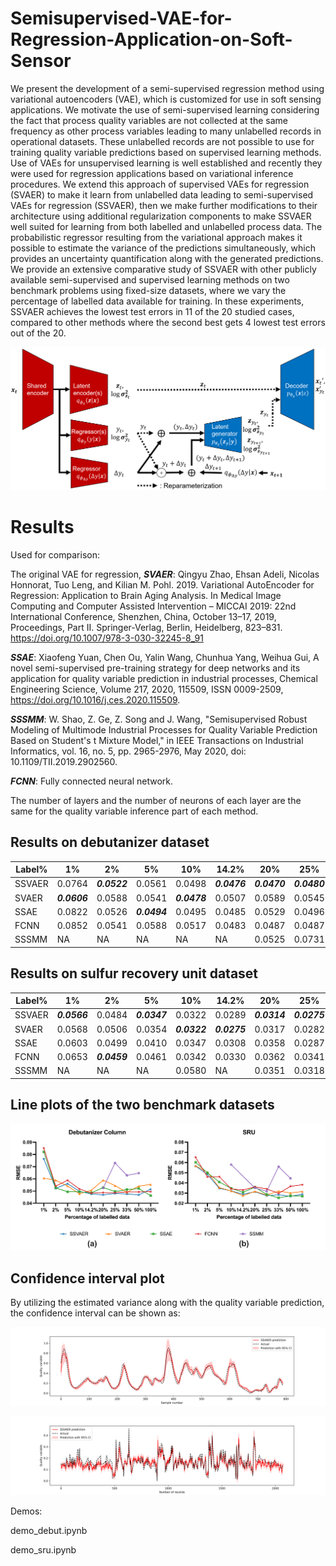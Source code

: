 # Semisupervised-VAE-for-Regression-Application-on-Soft-Sensor
We present the development of a semi-supervised regression method using variational autoencoders (VAE), which is customized for use in soft sensing applications. We motivate the use of semi-supervised learning considering the fact that process quality variables are not collected at the same frequency as other process variables leading to many unlabelled records in operational datasets. These unlabelled records are not possible to use for training quality variable predictions based on supervised learning methods. Use of VAEs for unsupervised learning is well established and recently they were used for regression applications based on variational inference procedures. We extend this approach of supervised VAEs for regression (SVAER) to make it learn from unlabelled data leading to semi-supervised VAEs for regression (SSVAER), then we make further modifications to their architecture using additional regularization components to make SSVAER well suited for learning from both labelled and unlabelled process data. The probabilistic regressor resulting from the variational approach makes it possible to estimate the variance of the predictions simultaneously, which provides an uncertainty quantification along with the generated predictions. We provide an extensive comparative study of SSVAER with other publicly available semi-supervised and supervised learning methods on two benchmark problems using fixed-size datasets, where we vary the percentage of labelled data available for training. In these experiments, SSVAER achieves the lowest test errors in 11 of the 20 studied cases, compared to other methods where the second best gets 4 lowest test errors out of the 20.

![SSVAER scheme](figs/ssvaer_scheme.png)

# Results

Used for comparison:

The original VAE for regression, ***SVAER***: Qingyu Zhao, Ehsan Adeli, Nicolas Honnorat, Tuo Leng, and Kilian M. Pohl. 2019. Variational AutoEncoder for Regression: Application to Brain Aging Analysis. In Medical Image Computing and Computer Assisted Intervention – MICCAI 2019: 22nd International Conference, Shenzhen, China, October 13–17, 2019, Proceedings, Part II. Springer-Verlag, Berlin, Heidelberg, 823–831. https://doi.org/10.1007/978-3-030-32245-8_91

***SSAE***: Xiaofeng Yuan, Chen Ou, Yalin Wang, Chunhua Yang, Weihua Gui, A novel semi-supervised pre-training strategy for deep networks and its application for quality variable prediction in industrial processes, Chemical Engineering Science, Volume 217, 2020, 115509, ISSN 0009-2509, https://doi.org/10.1016/j.ces.2020.115509.

***SSSMM***: W. Shao, Z. Ge, Z. Song and J. Wang, "Semisupervised Robust Modeling of Multimode Industrial Processes for Quality Variable Prediction Based on Student's t Mixture Model," in IEEE Transactions on Industrial Informatics, vol. 16, no. 5, pp. 2965-2976, May 2020, doi: 10.1109/TII.2019.2902560.

***FCNN***: Fully connected neural network.

The number of layers and the number of neurons of each layer are the same for the quality variable inference part of each method.

## Results on debutanizer dataset

| Label% | 1%              | 2%              | 5%              | 10%             | 14.2%           | 20%             | 25%             | 33%             | 50%             | 100%            |
|--------|-----------------|-----------------|-----------------|-----------------|-----------------|-----------------|-----------------|-----------------|-----------------|-----------------|
| SSVAER | 0.0764          | ***0.0522*** | 0.0561          | 0.0498          | ***0.0476*** | ***0.0470*** | ***0.0480*** | ***0.0476*** | ***0.0469*** | 0.0516          |
| SVAER  | ***0.0606*** | 0.0588          | 0.0541          | ***0.0478*** | 0.0507          | 0.0589          | 0.0545          | 0.0490          | 0.0540          | 0.0543          |
| SSAE   | 0.0822          | 0.0526          | ***0.0494*** | 0.0495          | 0.0485          | 0.0529          | 0.0496          | 0.0512          | 0.0521          | ***0.0462*** |
| FCNN   | 0.0852          | 0.0541          | 0.0588          | 0.0517          | 0.0483          | 0.0487          | 0.0487          | 0.0493          | 0.0493          | 0.0495          |
| SSSMM  | NA              | NA              | NA              | NA              | NA              | 0.0525          | 0.0731          | 0.0629          | 0.0647          | NA              |

## Results on sulfur recovery unit dataset

| Label% | 1%              | 2%              | 5%              | 10%             | 14.2%           | 20%             | 25%             | 33%             | 50%             | 100%            |
|--------|-----------------|-----------------|-----------------|-----------------|-----------------|-----------------|-----------------|-----------------|-----------------|-----------------|
| SSVAER | ***0.0566*** | 0.0484          | ***0.0347*** | 0.0322          | 0.0289          | ***0.0314*** | ***0.0275*** | 0.0285          | ***0.0268*** | 0.0290          |
| SVAER  | 0.0568          | 0.0506          | 0.0354          | ***0.0322*** | ***0.0275*** | 0.0317          | 0.0282          | 0.0320          | 0.0302          | 0.0315          |
| SSAE   | 0.0603          | 0.0499          | 0.0410          | 0.0347          | 0.0308          | 0.0358          | 0.0287          | ***0.0254*** | 0.0274          | ***0.0270*** |
| FCNN   | 0.0653          | ***0.0459*** | 0.0461          | 0.0342          | 0.0330          | 0.0362          | 0.0341          | 0.0298          | 0.0367          | 0.0382          |
| SSSMM  | NA              | NA              | NA              | 0.0580          | NA              | 0.0351          | 0.0318          | 0.0560          | 0.0445          | NA              |

## Line plots of the two benchmark datasets

![Variations of RMSEs against percentage of labelled entries on the two test datasets](figs/comparison_update.png)



## Confidence interval plot

By utilizing the estimated variance along with the quality variable prediction, the confidence interval can be shown as:

![95% confidence interval plot on debutanizer test data (20%label)](figs/debut_ci.png)

![95% confidence interval plot on debutanizer test data (20%label)](figs/sru_ci.png)

Demos:

demo_debut.ipynb

demo_sru.ipynb